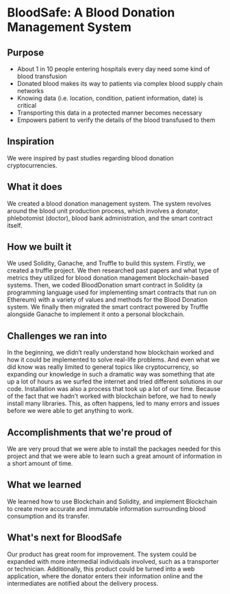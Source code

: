 # BloodSafe: A Blood Donation Management System

## Purpose
- About 1 in 10 people entering hospitals every day need some kind of blood transfusion
- Donated blood makes its way to patients via complex blood supply chain networks
- Knowing data (i.e. location, condition, patient information, date) is critical
- Transporting this data in a protected manner becomes necessary
- Empowers patient to verify the details of the blood transfused to them

## Inspiration
We were inspired by past studies regarding blood donation cryptocurrencies.

## What it does
We created a blood donation management system. The system revolves around the blood unit production process, which involves a donator, phlebotomist (doctor), blood bank administration, and the smart contract itself.

## How we built it
We used Solidity, Ganache, and Truffle to build this system. Firstly, we created a truffle project. We then researched past papers and what type of metrics they utilized for blood donation management blockchain-based systems. Then, we coded BloodDonation smart contract in Solidity (a programming language used for implementing smart contracts that run on Ethereum) with a variety of values and methods for the Blood Donation system. We finally then migrated the smart contract powered by Truffle alongside Ganache to implement it onto a personal blockchain.

## Challenges we ran into
In the beginning, we didn’t really understand how blockchain worked and how it could be implemented to solve real-life problems. And even what we did know was really limited to general topics like cryptocurrency, so expanding our knowledge in such a dramatic way was something that ate up a lot of hours as we surfed the internet and tried different solutions in our code. Installation was also a process that took up a lot of our time. Because of the fact that we hadn’t worked with blockchain before, we had to newly install many libraries. This, as often happens, led to many errors and issues before we were able to get anything to work.  

## Accomplishments that we're proud of
We are very proud that we were able to install the packages needed for this project and that we were able to learn such a great amount of information in a short amount of time.

## What we learned
We learned how to use Blockchain and Solidity, and implement Blockchain to create more accurate and immutable information surrounding blood consumption and its transfer. 

## What's next for BloodSafe
Our product has great room for improvement. The system could be expanded with more intermedial individuals involved, such as a transporter or technician. Additionally, this product could be turned into a web application, where the donator enters their information online and the intermediates are notified about the delivery process.

